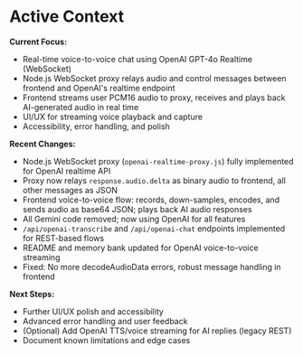 # Active Context

**Current Focus:**  
- Real-time voice-to-voice chat using OpenAI GPT-4o Realtime (WebSocket)
- Node.js WebSocket proxy relays audio and control messages between frontend and OpenAI's realtime endpoint
- Frontend streams user PCM16 audio to proxy, receives and plays back AI-generated audio in real time
- UI/UX for streaming voice playback and capture
- Accessibility, error handling, and polish

**Recent Changes:**  
- Node.js WebSocket proxy (`openai-realtime-proxy.js`) fully implemented for OpenAI realtime API
- Proxy now relays `response.audio.delta` as binary audio to frontend, all other messages as JSON
- Frontend voice-to-voice flow: records, down-samples, encodes, and sends audio as base64 JSON; plays back AI audio responses
- All Gemini code removed; now using OpenAI for all features
- `/api/openai-transcribe` and `/api/openai-chat` endpoints implemented for REST-based flows
- README and memory bank updated for OpenAI voice-to-voice streaming
- Fixed: No more decodeAudioData errors, robust message handling in frontend

**Next Steps:**  
- Further UI/UX polish and accessibility
- Advanced error handling and user feedback
- (Optional) Add OpenAI TTS/voice streaming for AI replies (legacy REST)
- Document known limitations and edge cases
